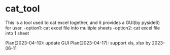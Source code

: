 # cat_tool

This is a tool used to cat excel together, and it provides a GUI(by pyside6) for user.
-option1: cat excel file into multiple sheets
-option2: cat excel file into 1 sheet

Plan(2023-04-10): update GUI
Plan(2023-04-17): support xls, xlsx by 2023-06-11
